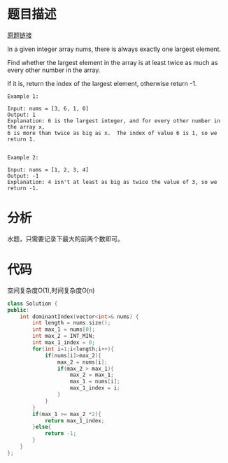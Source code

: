 # 题目描述

[原题链接](https://leetcode.com/problems/largest-number-at-least-twice-of-others/)

In a given integer array nums, there is always exactly one largest element.

Find whether the largest element in the array is at least twice as much as every other number in the array.

If it is, return the index of the largest element, otherwise return -1.

```
Example 1:

Input: nums = [3, 6, 1, 0]
Output: 1
Explanation: 6 is the largest integer, and for every other number in the array x,
6 is more than twice as big as x.  The index of value 6 is 1, so we return 1.
 

Example 2:

Input: nums = [1, 2, 3, 4]
Output: -1
Explanation: 4 isn't at least as big as twice the value of 3, so we return -1.

```

<!--more-->

# 分析
水题，只需要记录下最大的前两个数即可。
# 代码
空间复杂度O(1),时间复杂度O(n)
```C++
class Solution {
public:
    int dominantIndex(vector<int>& nums) {
        int length = nums.size();
        int max_1 = nums[0];
        int max_2 = INT_MIN;
        int max_1_index = 0;
        for(int i=1;i<length;i++){
            if(nums[i]>max_2){
                max_2 = nums[i];
                if(max_2 > max_1){
                    max_2 = max_1;
                    max_1 = nums[i];
                    max_1_index = i;
                }
            }
        }
        if(max_1 >= max_2 *2){
            return max_1_index;
        }else{
            return -1;
        }
    }
};
```
